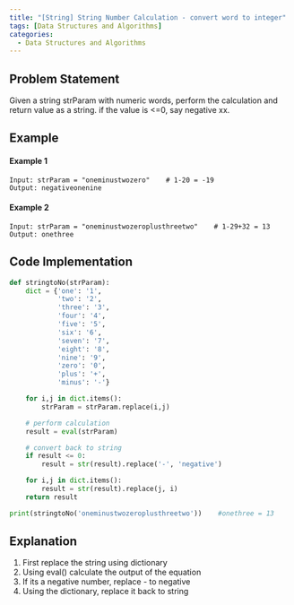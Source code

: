 ```yaml
---
title: "[String] String Number Calculation - convert word to integer"
tags: [Data Structures and Algorithms]
categories:
  - Data Structures and Algorithms
---
```



## Problem Statement
Given a string strParam with numeric words, perform the calculation and return value as a string. if the value is <=0, say negative xx.


## Example
#### Example 1
```
Input: strParam = "oneminustwozero"    # 1-20 = -19
Output: negativeonenine
```

#### Example 2
```
Input: strParam = "oneminustwozeroplusthreetwo"    # 1-29+32 = 13
Output: onethree
```

## Code Implementation

```python
def stringtoNo(strParam):
    dict = {'one': '1',
            'two': '2',
            'three': '3',
            'four': '4',
            'five': '5',
            'six': '6',
            'seven': '7',
            'eight': '8',
            'nine': '9',
            'zero': '0',
            'plus': '+',
            'minus': '-'}

    for i,j in dict.items():
        strParam = strParam.replace(i,j)

    # perform calculation
    result = eval(strParam)

    # convert back to string
    if result <= 0:
        result = str(result).replace('-', 'negative')

    for i,j in dict.items():
        result = str(result).replace(j, i)
    return result

print(stringtoNo('oneminustwozeroplusthreetwo'))    #onethree = 13
```

## Explanation
1. First replace the string using dictionary
2. Using eval() calculate the output of the equation
3. If its a negative number, replace - to negative
4. Using the dictionary, replace it back to string
